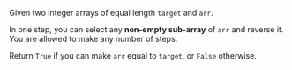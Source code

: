 Given two integer arrays of equal length `target` and `arr`.

In one step, you can select any **non-empty sub-array** of `arr` and reverse it. You are allowed to make any number of steps.

Return `True` if you can make `arr` equal to `target`, or `False` otherwise.